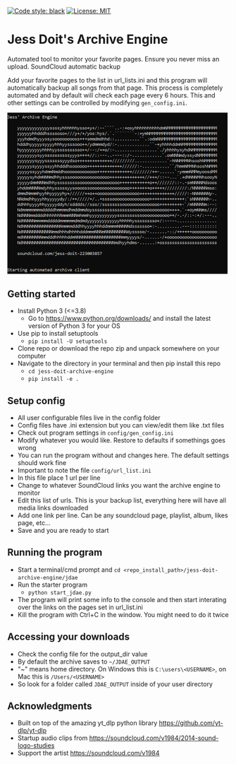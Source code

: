 [![Code style: black](https://img.shields.io/badge/code%20style-black-000000.svg)](https://github.com/psf/black)
[![License: MIT](https://black.readthedocs.io/en/stable/_static/license.svg)](https://github.com/Jess-Doit/jess-doit-archive-engine/blob/main/LICENSE)

# Jess Doit's Archive Engine
Automated tool to monitor your favorite pages. Ensure you never miss an upload.
SoundCloud automatic backup

Add your favorite pages to the list in url_lists.ini and this program will automatically backup all songs from that page.
This process is completely automated and by default will check each page every 6 hours. This and other settings can be controlled by modifying `gen_config.ini`.

<img src="https://github.com/Jess-Doit/jess-doit-resources/blob/main/jdae/boot.PNG?raw=true" alt="drawing" width="500"/>

## Getting started
- Install Python 3 (<=3.8)
  - Go to https://www.python.org/downloads/ and install the latest version of Python 3 for your OS
- Use pip to install setuptools
  - `pip install -U setuptools`
- Clone repo or download the repo zip and unpack somewhere on your computer
- Navigate to the directory in your terminal and then pip install this repo
  - `cd jess-doit-archive-engine`
  - `pip install -e .`

## Setup config
- All user configurable files live in the config folder
- Config files have .ini extension but you can view/edit them like .txt files
- Check out program settings in `config/gen_config.ini`
- Modify whatever you would like. Restore to defaults if somethings goes wrong
- You can run the program without and changes here. The default settings should work fine
- Important to note the file `config/url_list.ini`
- In this file place 1 url per line
- Change to whatever SoundCloud links you want the archive engine to monitor
- Edit this list of urls. This is your backup list, everything here will have all media links downloaded
- Add one link per line. Can be any soundcloud page, playlist, album, likes page, etc...
- Save and you are ready to start

## Running the program
- Start a terminal/cmd prompt and `cd <repo_install_path>/jess-doit-archive-engine/jdae`
- Run the starter program
  - `python start_jdae.py`
- The program will print some info to the console and then start interating over the links on the pages set in url_list.ini
- Kill the program with Ctrl+C in the window. You might need to do it twice

## Accessing your downloads
- Check the config file for the output_dir value
- By default the archive saves to `~/JDAE_OUTPUT`
- "~" means home directory. On Windows this is `C:\users\<USERNAME>`, on Mac this is `/Users/<USERNAME>`
- So look for a folder called `JDAE_OUTPUT` inside of your user directory

## Acknowledgments
- Built on top of the amazing yt_dlp python library https://github.com/yt-dlp/yt-dlp
- Startup audio clips from https://soundcloud.com/v1984/2014-sound-logo-studies
- Support the artist https://soundcloud.com/v1984
